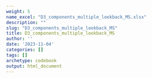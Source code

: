 ```yaml
---
weight: 5
name_excel: "D3_components_multiple_lookback_MS.xlsx"
description: ""
slug: "D3_components_multiple_lookback_MS"
title: D3_components_multiple_lookback_MS
author: ''
date: '2023-11-04'
categories: []
tags: []
archetype: codebook
output: html_document
---
```


<div class="tabcontent"></div>
